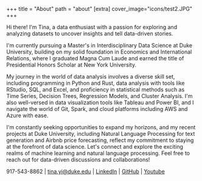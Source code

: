+++
title = "About"
path = "about"
[extra]
cover_image="icons/test2.JPG"
+++

Hi there! I'm Tina, a data enthusiast with a passion for exploring and analyzing datasets to uncover insights and tell data-driven stories. 

I'm currently pursuing a Master's in Interdisciplinary Data Science at Duke University, building on my solid foundation in Economics and International Relations, where I graduated Magna Cum Laude and earned the title of Presidential Honors Scholar at New York University.

My journey in the world of data analysis involves a diverse skill set, including programming in Python and Rust, data analysis with tools like RStudio, SQL, and Excel, and proficiency in statistical methods such as Time Series, Decision Trees, Regression Models, and Cluster Analysis. I'm also well-versed in data visualization tools like Tableau and Power BI, and I navigate the world of Git, Spark, and cloud platforms including AWS and Azure with ease.

I'm constantly seeking opportunities to expand my horizons, and my recent projects at Duke University, including Natural Language Processing for text generation and Airbnb price forecasting, reflect my commitment to staying at the forefront of data science. Let's connect and explore the exciting realms of machine learning and natural language processing. Feel free to reach out for data-driven discussions and collaborations!

917-543-8862 | tina.yi@duke.edu | [LinkedIn](https://www.linkedin.com/in/luopeiwen-yi/) | [GitHub](https://github.com/tinayiluo0322) | [Youtube](https://www.youtube.com/channel/UC8GCh0scMLtrtV6qyYw7arQ)
